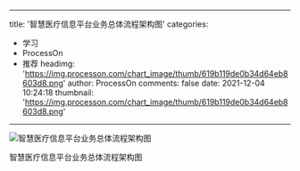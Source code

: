 
---
title: '智慧医疗信息平台业务总体流程架构图'
categories: 
 - 学习
 - ProcessOn
 - 推荐
headimg: 'https://img.processon.com/chart_image/thumb/619b119de0b34d64eb8603d8.png'
author: ProcessOn
comments: false
date: 2021-12-04 10:24:18
thumbnail: 'https://img.processon.com/chart_image/thumb/619b119de0b34d64eb8603d8.png'
---

<div>   
<img class="thumb" alt="智慧医疗信息平台业务总体流程架构图" src="https://img.processon.com/chart_image/thumb/619b119de0b34d64eb8603d8.png" referrerpolicy="no-referrer">
<p>智慧医疗信息平台业务总体流程架构图</p>  
</div>
            